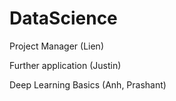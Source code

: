# DataScience

Project Manager (Lien)

Further application (Justin)

Deep Learning Basics (Anh, Prashant)
